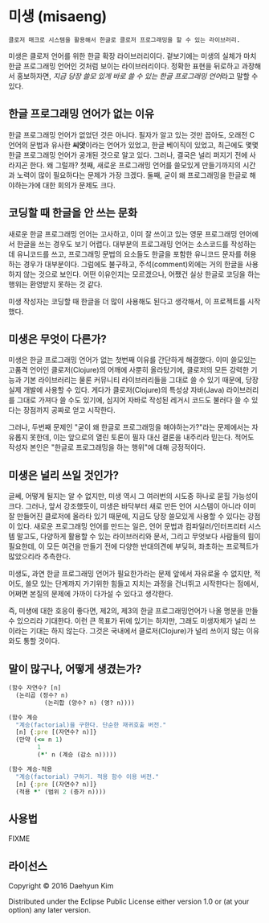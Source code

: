 # 미생 (misaeng)

    클로저 매크로 시스템을 활용해서 한글로 클로저 프로그래밍을 할 수 있는 라이브러리.

미생은 클로저 언어를 위한 한글 확장 라이브러리이다. 겉보기에는 미생의 실체가 마치 한글 프로그래밍 언어인 것처럼 보이는 라이브러리이다. 정확한 표현을 뒤로하고 과장해서 홍보하자면, *지금 당장 쓸모 있게 바로 쓸 수 있는 한글 프로그래밍 언어*라고 말할 수 있다.

## 한글 프로그래밍 언어가 없는 이유

한글 프로그래밍 언어가 없었던 것은 아니다. 필자가 알고 있는 것만 꼽아도, 오래전 C 언어의 문법과 유사한 **씨앗**이라는 언어가 있었고, 한글 베이직이 있었고, 최근에도 몇몇 한글 프로그래밍 언어가 공개된 것으로 알고 있다. 그러나, 결국은 널리 퍼지기 전에 사라지곤 한다. 왜 그럴까? 첫째, 새로운 프로그래밍 언어를 쓸모있게 만들기까지의 시간과 노력이 많이 필요하다는 문제가 가장 크겠다. 둘째, 굳이 왜 프로그래밍을 한글로 해야하는가에 대한 회의가 문제도 크다.

## 코딩할 때 한글을 안 쓰는 문화

새로운 한글 프로그래밍 언어는 고사하고, 이미 잘 쓰이고 있는 영문 프로그래밍 언어에서 한글을 쓰는 경우도 보기 어렵다. 대부분의 프로그래밍 언어는 소스코드를 작성하는데 유니코드를 쓰고, 프로그래밍 문법의 요소들도 한글을 포함한 유니코드 문자를 허용하는 경우가 대부분이다. 그럼에도 불구하고, 주석(comment)외에는 거의 한글을 사용하지 않는 것으로 보인다. 어떤 이유인지는 모르겠으나, 어쨌건 실상 한글로 코딩을 하는 행위는 환영받지 못하는 것 같다.

미생 작성자는 코딩할 때 한글을 더 많이 사용해도 된다고 생각해서, 이 프로젝트를 시작했다.

## 미생은 무엇이 다른가?

미생은 한글 프로그래밍 언어가 없는 첫번째 이유를 간단하게 해결했다. 이미 쓸모있는 고품격 언어인 클로저(Clojure)의 어깨에 사뿐히 올라탔기에, 클로저의 모든 강력한 기능과 기본 라이브러리는 물론 커뮤니티 라이브러리들을 그대로 쓸 수 있기 때문에, 당장 실제 개발에 사용할 수 있다. 게다가 클로저(Clojure)의 특성상 자바(Java) 라이브러리를 그대로 가져다 쓸 수도 있기에, 심지어 자바로 작성된 레거시 코드도 불러다 쓸 수 있다는 장점까지 공짜로 얻고 시작한다.

그러나, 두번째 문제인 "굳이 왜 한글로 프로그래밍을 해야하는가?"라는 문제에서는 자유롭지 못한데, 이는 앞으로의 열린 토론이 필자 대신 결론을 내주리라 믿는다. 적어도 작성자 본인은 "한글로 프로그래밍을 하는 행위"에 대해 긍정적이다.

## 미생은 널리 쓰일 것인가?

글쎄, 어떻게 될지는 알 수 없지만, 미생 역시 그 여러번의 시도중 하나로 묻힐 가능성이 크다. 그러나, 앞서 강조했듯이, 미생은 바닥부터 새로 만든 언어 시스템이 아니라 이미 잘 만들어진 클로저에 올라타 있기 때문에, 지금도 당장 쓸모있게 사용할 수 있다는 강점이 있다. 새로운 프로그래밍 언어를 만드는 일은, 언어 문법과 컴파일러/인터프리터 시스템 말고도, 다양하게 활용할 수 있는 라이브러리와 문서, 그리고 무엇보다 사람들의 힘이 필요한데, 이 모든 여건을 만들기 전에 다양한 반대의견에 부딪혀, 좌초하는 프로젝트가 많았으리라 추측한다.

미생도, 과연 한글 프로그래밍 언어가 필요한가라는 문제 앞에서 자유로울 수 없지만, 적어도, 쓸모 있는 단계까지 가기위한 힘들고 지치는 과정을 건너뛰고 시작한다는 점에서, 어쩌면 본질의 문제에 가까이 다가설 수 있다고 생각한다.

즉, 미생에 대한 호응이 좋다면, 제2의, 제3의 한글 프로그래밍언어가 나올 명분을 만들 수 있으리라 기대한다. 이런 큰 목표가 뒤에 있기는 하지만, 그래도 미생자체가 널리 쓰이라는 기대는 하지 않는다. 그것은 국내에서 클로저(Clojure)가 널리 쓰이지 않는 이유와도 통할 것이다.

## 말이 많구나, 어떻게 생겼는가?

``` clojure
(함수 자연수? [n]
  (논리곱 (정수? n)
          (논리합 (양수? n) (영? n))))

(함수 계승
  "계승(factorial)을 구한다. 단순한 재귀호출 버전."
  [n] {:pre [(자연수? n)]}
  (만약 (<= n 1)
        1
        (*' n (계승 (감소 n)))))

(함수 계승-적용
  "계승(factorial) 구하기. 적용 함수 이용 버전."
  [n] {:pre [(자연수? n)]}
  (적용 *' (범위 2 (증가 n))))
```

## 사용법

FIXME

## 라이선스

Copyright © 2016 Daehyun Kim

Distributed under the Eclipse Public License either version 1.0 or (at
your option) any later version.
